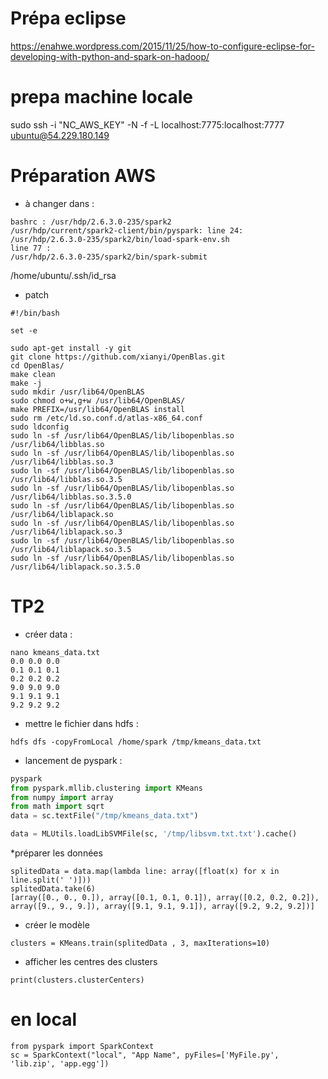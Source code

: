# Prépa eclipse
https://enahwe.wordpress.com/2015/11/25/how-to-configure-eclipse-for-developing-with-python-and-spark-on-hadoop/

# prepa machine locale
sudo ssh -i "NC_AWS_KEY" -N -f -L localhost:7775:localhost:7777 ubuntu@54.229.180.149

# Préparation AWS

* à changer dans :
``` 
bashrc : /usr/hdp/2.6.3.0-235/spark2
/usr/hdp/current/spark2-client/bin/pyspark: line 24: 
/usr/hdp/2.6.3.0-235/spark2/bin/load-spark-env.sh
line 77 :
/usr/hdp/2.6.3.0-235/spark2/bin/spark-submit
```
/home/ubuntu/.ssh/id_rsa

* patch
```
#!/bin/bash

set -e

sudo apt-get install -y git
git clone https://github.com/xianyi/OpenBlas.git
cd OpenBlas/
make clean
make -j
sudo mkdir /usr/lib64/OpenBLAS
sudo chmod o+w,g+w /usr/lib64/OpenBLAS/
make PREFIX=/usr/lib64/OpenBLAS install
sudo rm /etc/ld.so.conf.d/atlas-x86_64.conf
sudo ldconfig
sudo ln -sf /usr/lib64/OpenBLAS/lib/libopenblas.so /usr/lib64/libblas.so
sudo ln -sf /usr/lib64/OpenBLAS/lib/libopenblas.so /usr/lib64/libblas.so.3
sudo ln -sf /usr/lib64/OpenBLAS/lib/libopenblas.so /usr/lib64/libblas.so.3.5
sudo ln -sf /usr/lib64/OpenBLAS/lib/libopenblas.so /usr/lib64/libblas.so.3.5.0
sudo ln -sf /usr/lib64/OpenBLAS/lib/libopenblas.so /usr/lib64/liblapack.so
sudo ln -sf /usr/lib64/OpenBLAS/lib/libopenblas.so /usr/lib64/liblapack.so.3
sudo ln -sf /usr/lib64/OpenBLAS/lib/libopenblas.so /usr/lib64/liblapack.so.3.5
sudo ln -sf /usr/lib64/OpenBLAS/lib/libopenblas.so /usr/lib64/liblapack.so.3.5.0
```
# TP2 
* créer data :
```
nano kmeans_data.txt
0.0 0.0 0.0
0.1 0.1 0.1
0.2 0.2 0.2
9.0 9.0 9.0
9.1 9.1 9.1
9.2 9.2 9.2 
```

* mettre le fichier dans hdfs :
```
hdfs dfs -copyFromLocal /home/spark /tmp/kmeans_data.txt
```

* lancement de pyspark :

```python
pyspark
from pyspark.mllib.clustering import KMeans
from numpy import array
from math import sqrt
data = sc.textFile("/tmp/kmeans_data.txt")

data = MLUtils.loadLibSVMFile(sc, '/tmp/libsvm.txt.txt').cache()

```

*préparer les données
```
splitedData = data.map(lambda line: array([float(x) for x in line.split(' ')]))
splitedData.take(6)
[array([0., 0., 0.]), array([0.1, 0.1, 0.1]), array([0.2, 0.2, 0.2]), array([9., 9., 9.]), array([9.1, 9.1, 9.1]), array([9.2, 9.2, 9.2])]
```
* créer le modèle
```
clusters = KMeans.train(splitedData , 3, maxIterations=10)
```
* afficher les centres des clusters
```
print(clusters.clusterCenters)
```


# en local
```
from pyspark import SparkContext
sc = SparkContext("local", "App Name", pyFiles=['MyFile.py', 'lib.zip', 'app.egg'])
```
